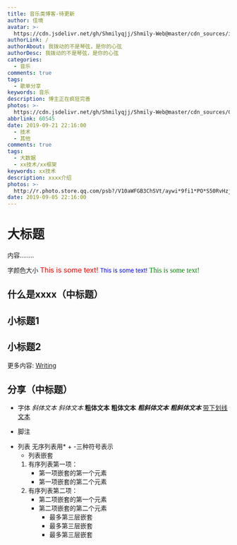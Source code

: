 ```yaml
---
title: 音乐类博客-待更新
author: 佳境
avatar: >-
  https://cdn.jsdelivr.net/gh/Shmilyqjj/Shmily-Web@master/cdn_sources/img/custom/avatar.jpg
authorLink: /
authorAbout: 我拨动的不是琴弦，是你的心弦
authorDesc: 我拨动的不是琴弦，是你的心弦
categories:
  - 音乐
comments: true
tags:
  - 歌单分享
keywords: 音乐
description: 博主正在疯狂完善
photos: >-
  https://cdn.jsdelivr.net/gh/Shmilyqjj/Shmily-Web@master/cdn_sources/Category_Images/music/music1.jpg
abbrlink: 60545
date: 2019-09-21 22:16:00
  - 技术
  - 其他
comments: true
tags:
  - 大数据
  - xx技术/xx框架
keywords: xx技术
description: xxxx介绍
photos: >-
  http://r.photo.store.qq.com/psb?/V10aWFGB3ChSVt/aywi*9fi1*PO*S50RvHzjY09XSQg2MjlXdAtX1fBlnc!/r/dLgAAAAAAAAA
date: 2019-09-05 22:16:00
---
```

# 大标题  
内容........

字颜色大小
<font size="3" color="red">This is some text!</font>
<font size="2" color="blue">This is some text!</font>
<font face="verdana" color="green"  size="3">This is some text!</font>

## 什么是xxxx（中标题）    
## 小标题1  

## 小标题2  


更多内容: [Writing](https://hexo.io/docs/writing.html)

## 分享（中标题） 

* 字体
*斜体文本*
_斜体文本_
**粗体文本**
__粗体文本__
***粗斜体文本***
___粗斜体文本___
<u>带下划线文本</u>

* 脚注
[^要注明的文本]: xxxxxxxxx

* 列表
无序列表用* + -三种符号表示
    * 列表嵌套
    1. 有序列表第一项：
        - 第一项嵌套的第一个元素
        - 第一项嵌套的第二个元素
    2. 有序列表第二项：
        - 第二项嵌套的第一个元素
        - 第二项嵌套的第二个元素
            * 最多第三层嵌套
            + 最多第三层嵌套
            - 最多第三层嵌套


